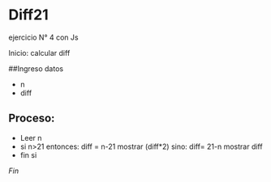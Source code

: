 # Diff21
ejercicio N° 4 con Js

Inicio: calcular diff

##Ingreso datos
- n
- diff

## Proceso:
- Leer n
- si n>21 entonces:
	diff = n-21
	mostrar (diff*2)
  sino:
  	diff= 21-n
  	mostrar diff
 - fin si

 *Fin*